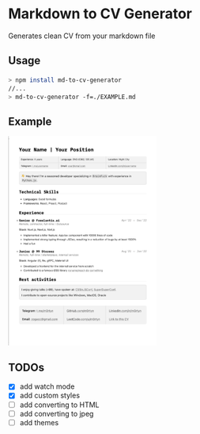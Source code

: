 # Markdown to CV Generator

Generates clean CV from your markdown file

## Usage

```sh
> npm install md-to-cv-generator
//...
> md-to-cv-generator -f=./EXAMPLE.md
```

## Example
<img alt="example" src="image-1.png" width="300" />


## TODOs

- [x] add watch mode
- [x] add custom styles
- [ ] add converting to HTML
- [ ] add converting to jpeg
- [ ] add themes

